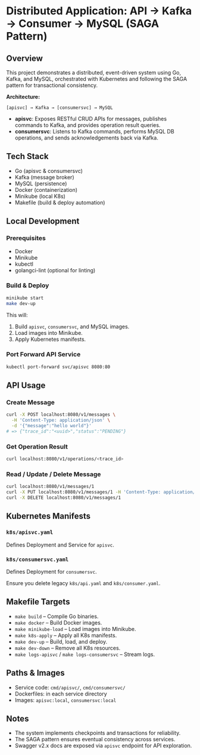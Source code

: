 # Distributed Application: API → Kafka → Consumer → MySQL (SAGA Pattern)

## Overview

This project demonstrates a distributed, event-driven system using Go, Kafka, and MySQL, orchestrated with Kubernetes and following the SAGA pattern for transactional consistency.

**Architecture:**

```
[apisvc] → Kafka → [consumersvc] → MySQL
```

* **apisvc**: Exposes RESTful CRUD APIs for messages, publishes commands to Kafka, and provides operation result queries.
* **consumersvc**: Listens to Kafka commands, performs MySQL DB operations, and sends acknowledgements back via Kafka.

## Tech Stack

* Go (apisvc & consumersvc)
* Kafka (message broker)
* MySQL (persistence)
* Docker (containerization)
* Minikube (local K8s)
* Makefile (build & deploy automation)

## Local Development

### Prerequisites

* Docker
* Minikube
* kubectl
* golangci-lint (optional for linting)

### Build & Deploy

```bash
minikube start
make dev-up
```

This will:

1. Build `apisvc`, `consumersvc`, and MySQL images.
2. Load images into Minikube.
3. Apply Kubernetes manifests.

### Port Forward API Service

```bash
kubectl port-forward svc/apisvc 8080:80
```

## API Usage

### Create Message

```bash
curl -X POST localhost:8080/v1/messages \
  -H 'Content-Type: application/json' \
  -d '{"message":"hello world"}'
# => {"trace_id":"<uuid>","status":"PENDING"}
```

### Get Operation Result

```bash
curl localhost:8080/v1/operations/<trace_id>
```

### Read / Update / Delete Message

```bash
curl localhost:8080/v1/messages/1
curl -X PUT localhost:8080/v1/messages/1 -H 'Content-Type: application/json' -d '{"message":"updated"}'
curl -X DELETE localhost:8080/v1/messages/1
```

## Kubernetes Manifests

### `k8s/apisvc.yaml`

Defines Deployment and Service for `apisvc`.

### `k8s/consumersvc.yaml`

Defines Deployment for `consumersvc`.

Ensure you delete legacy `k8s/api.yaml` and `k8s/consumer.yaml`.

## Makefile Targets

* `make build` – Compile Go binaries.
* `make docker` – Build Docker images.
* `make minikube-load` – Load images into Minikube.
* `make k8s-apply` – Apply all K8s manifests.
* `make dev-up` – Build, load, and deploy.
* `make dev-down` – Remove all K8s resources.
* `make logs-apisvc` / `make logs-consumersvc` – Stream logs.

## Paths & Images

* Service code: `cmd/apisvc/`, `cmd/consumersvc/`
* Dockerfiles: in each service directory
* Images: `apisvc:local`, `consumersvc:local`

## Notes

* The system implements checkpoints and transactions for reliability.
* The SAGA pattern ensures eventual consistency across services.
* Swagger v2.x docs are exposed via `apisvc` endpoint for API exploration.
